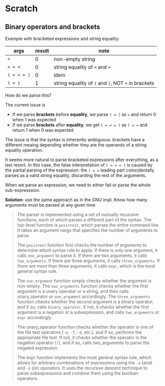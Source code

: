 # Scratch

## Binary operators and brackets

Example with bracketed expressions and string equality:

args|result|note
-|-|-
`=`|0|non-empty string
`= = =`|0|string equality of `=` and `=`
`( = = = )`|0|idem
`( = )`|1|string equality of `(` and `)`, NOT `=` in brackets

How do we parse this?

The current issue is

- If we parse **brackets** before **equality**, we parse `( = )` as `=` and return 0 when 1 was expected
- If we parse **brackets** after **equality**, we get `( = = = )` as `( = =` and return 1 when 0 was expected

The issue is that the syntax is inherently ambiguous: brackets have a different meaing depending whether they are the operands of a string equality operation.

It seems more natural to parse bracketed expressions after everything, as a last resort. In this case, the false interpretation of `( = = = )` is caused by the partial parsing of the expression: the `( = =` leading part coincidentally parses as a valid string equality, discarding the rest of the arguments.

When we parse an expression, we need to either fail or parse the whole sub-expresssion.

**Solution**: use the same approach as in the GNU impl. Know how many arguments must be parsed at any given time

>The parser is implemented using a set of mutually recursive functions, each of which parses a different part of the syntax. The top-level function is `posixtest`, which parses the entire command line. It takes an argument nargs that specifies the number of arguments to parse.
>
>The `posixtest` function first checks the number of arguments to determine which syntax rule to apply. If there is only one argument, it calls `one_argument` to parse it. If there are two arguments, it calls `two_arguments`. If there are three arguments, it calls `three_arguments`. If there are more than three arguments, it calls `expr`, which is the most general syntax rule.
>
>The `one_argument` function simply checks whether the argument is non-empty. The `two_arguments` function checks whether the first argument is a unary operator or a string, and then calls unary_operator or `one_argument` accordingly. The `three_arguments` function checks whether the second argument is a binary operator, and if so, calls `binary_operator`. If not, it checks whether the first argument is a negation or a subexpression, and calls `two_arguments` or `expr` accordingly.
>
>The unary_operator function checks whether the operator is one of the file test operators (`-e`, `-f`, `-d`, etc.), and if so, performs the appropriate file test. If not, it checks whether the operator is the negation operator (`!`), and if so, calls two_arguments to parse the negated expression.
>
>The expr function implements the most general syntax rule, which allows for arbitrary combinations of expressions using the `-a` (and) and `-o` (or) operators. It uses the recursive descent technique to parse subexpressions and combine them using the boolean operators.
